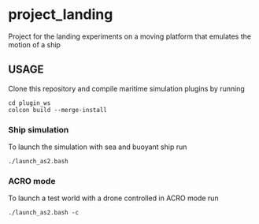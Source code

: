 # project_landing
Project for the landing experiments on a moving platform that emulates the motion of a ship

## USAGE

Clone this repository and compile maritime simulation plugins by running

```
cd plugin_ws
colcon build --merge-install
```

### Ship simulation

To launch the simulation with sea and buoyant ship run

```
./launch_as2.bash
```

### ACRO mode

To launch a test world with a drone controlled in ACRO mode run

```
./launch_as2.bash -c
```

